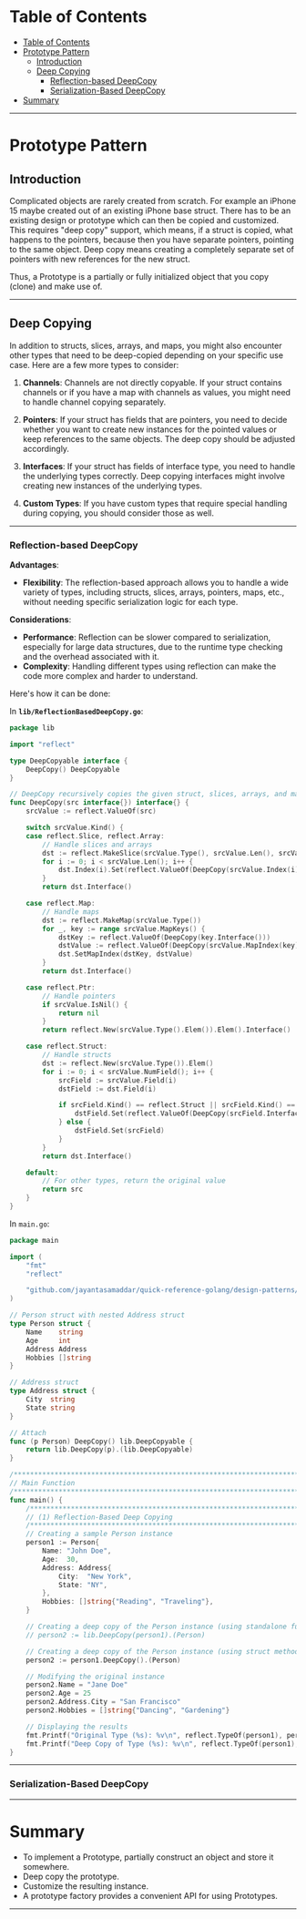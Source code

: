 # Table of Contents

- [Table of Contents](#table-of-contents)
- [Prototype Pattern](#prototype-pattern)
  - [Introduction](#introduction)
  - [Deep Copying](#deep-copying)
    - [Reflection-based DeepCopy](#reflection-based-deepcopy)
    - [Serialization-Based DeepCopy](#serialization-based-deepcopy)
- [Summary](#summary)

---

# Prototype Pattern

## Introduction

Complicated objects are rarely created from scratch. For example an iPhone 15 maybe created out of an existing iPhone base struct. There has to be an existing design or prototype which can then be copied and customized. This requires "deep copy" support, which means, if a struct is copied, what happens to the pointers, because then you have separate pointers, pointing to the same object. Deep copy means creating a completely separate set of pointers with new references for the new struct.

Thus, a Prototype is a partially or fully initialized object that you copy (clone) and make use of.

---

## Deep Copying

In addition to structs, slices, arrays, and maps, you might also encounter other types that need to be deep-copied depending on your specific use case. Here are a few more types to consider:

1. **Channels**: Channels are not directly copyable. If your struct contains channels or if you have a map with channels as values, you might need to handle channel copying separately.

2. **Pointers**: If your struct has fields that are pointers, you need to decide whether you want to create new instances for the pointed values or keep references to the same objects. The deep copy should be adjusted accordingly.

3. **Interfaces**: If your struct has fields of interface type, you need to handle the underlying types correctly. Deep copying interfaces might involve creating new instances of the underlying types.

4. **Custom Types**: If you have custom types that require special handling during copying, you should consider those as well.

---

### Reflection-based DeepCopy

**Advantages**:

- **Flexibility**: The reflection-based approach allows you to handle a wide variety of types, including structs, slices, arrays, pointers, maps, etc., without needing specific serialization logic for each type.

**Considerations**:

- **Performance**: Reflection can be slower compared to serialization, especially for large data structures, due to the runtime type checking and the overhead associated with it.
- **Complexity**: Handling different types using reflection can make the code more complex and harder to understand.

Here's how it can be done:

In **`lib/ReflectionBasedDeepCopy.go`**:

```go
package lib

import "reflect"

type DeepCopyable interface {
	DeepCopy() DeepCopyable
}

// DeepCopy recursively copies the given struct, slices, arrays, and maps
func DeepCopy(src interface{}) interface{} {
	srcValue := reflect.ValueOf(src)

	switch srcValue.Kind() {
	case reflect.Slice, reflect.Array:
		// Handle slices and arrays
		dst := reflect.MakeSlice(srcValue.Type(), srcValue.Len(), srcValue.Len())
		for i := 0; i < srcValue.Len(); i++ {
			dst.Index(i).Set(reflect.ValueOf(DeepCopy(srcValue.Index(i).Interface())))
		}
		return dst.Interface()

	case reflect.Map:
		// Handle maps
		dst := reflect.MakeMap(srcValue.Type())
		for _, key := range srcValue.MapKeys() {
			dstKey := reflect.ValueOf(DeepCopy(key.Interface()))
			dstValue := reflect.ValueOf(DeepCopy(srcValue.MapIndex(key).Interface()))
			dst.SetMapIndex(dstKey, dstValue)
		}
		return dst.Interface()

	case reflect.Ptr:
		// Handle pointers
		if srcValue.IsNil() {
			return nil
		}
		return reflect.New(srcValue.Type().Elem()).Elem().Interface()

	case reflect.Struct:
		// Handle structs
		dst := reflect.New(srcValue.Type()).Elem()
		for i := 0; i < srcValue.NumField(); i++ {
			srcField := srcValue.Field(i)
			dstField := dst.Field(i)

			if srcField.Kind() == reflect.Struct || srcField.Kind() == reflect.Slice || srcField.Kind() == reflect.Array || srcField.Kind() == reflect.Map {
				dstField.Set(reflect.ValueOf(DeepCopy(srcField.Interface())))
			} else {
				dstField.Set(srcField)
			}
		}
		return dst.Interface()

	default:
		// For other types, return the original value
		return src
	}
}
```

In `main.go`:

```go
package main

import (
	"fmt"
	"reflect"

	"github.com/jayantasamaddar/quick-reference-golang/design-patterns/08-prototype-pattern/lib"
)

// Person struct with nested Address struct
type Person struct {
	Name    string
	Age     int
	Address Address
	Hobbies []string
}

// Address struct
type Address struct {
	City  string
	State string
}

// Attach
func (p Person) DeepCopy() lib.DeepCopyable {
	return lib.DeepCopy(p).(lib.DeepCopyable)
}

/*********************************************************************************************************/
// Main Function
/*********************************************************************************************************/
func main() {
	/*********************************************************************************************************/
	// (1) Reflection-Based Deep Copying
	/*********************************************************************************************************/
	// Creating a sample Person instance
	person1 := Person{
		Name: "John Doe",
		Age:  30,
		Address: Address{
			City:  "New York",
			State: "NY",
		},
		Hobbies: []string{"Reading", "Traveling"},
	}

	// Creating a deep copy of the Person instance (using standalone function)
	// person2 := lib.DeepCopy(person1).(Person)

	// Creating a deep copy of the Person instance (using struct method that implements the standalone function)
	person2 := person1.DeepCopy().(Person)

	// Modifying the original instance
	person2.Name = "Jane Doe"
	person2.Age = 25
	person2.Address.City = "San Francisco"
	person2.Hobbies = []string{"Dancing", "Gardening"}

	// Displaying the results
	fmt.Printf("Original Type (%s): %v\n", reflect.TypeOf(person1), person1)     // Original Type (main.Person): {John Doe 30 {New York NY} [Reading Traveling]}
	fmt.Printf("Deep Copy of Type (%s): %v\n", reflect.TypeOf(person1), person2) // Deep Copy of Type (main.Person): {Jane Doe 25 {San Francisco NY} [Dancing Gardening]}
}
```

---

### Serialization-Based DeepCopy

---

# Summary

- To implement a Prototype, partially construct an object and store it somewhere.
- Deep copy the prototype.
- Customize the resulting instance.
- A prototype factory provides a convenient API for using Prototypes.

---
